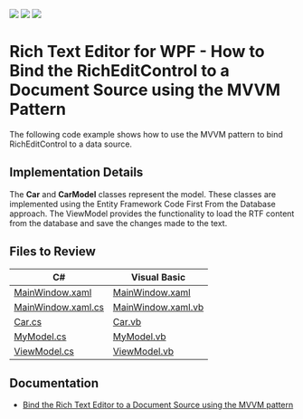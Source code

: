 <!-- default badges list -->
![](https://img.shields.io/endpoint?url=https://codecentral.devexpress.com/api/v1/VersionRange/128607440/17.2.6%2B)
[![](https://img.shields.io/badge/Open_in_DevExpress_Support_Center-FF7200?style=flat-square&logo=DevExpress&logoColor=white)](https://supportcenter.devexpress.com/ticket/details/T611845)
[![](https://img.shields.io/badge/📖_How_to_use_DevExpress_Examples-e9f6fc?style=flat-square)](https://docs.devexpress.com/GeneralInformation/403183)
<!-- default badges end -->

# Rich Text Editor for WPF - How to Bind the RichEditControl to a Document Source using the MVVM Pattern

The following code example shows how to use the MVVM pattern to bind RichEditControl to a data source.

## Implementation Details

The **Car** and **CarModel** classes represent the model. These classes are implemented using the Entity Framework Code First From the Database approach. The ViewModel provides the functionality to load the RTF content from the database and save the changes made to the text.

## Files to Review

| C# | Visual Basic |
|---------|----------|
| [MainWindow.xaml](./CS/DXRichEditMVVM/MainWindow.xaml) | [MainWindow.xaml](./VB/DXRichEditMVVM/MainWindow.xaml) |
| [MainWindow.xaml.cs](./CS/DXRichEditMVVM/MainWindow.xaml.cs) | [MainWindow.xaml.vb](./VB/DXRichEditMVVM/MainWindow.xaml.vb) |
| [Car.cs](./CS/DXRichEditMVVM/Model/Car.cs) | [Car.vb](./VB/DXRichEditMVVM/Model/Car.vb) |
| [MyModel.cs](./CS/DXRichEditMVVM/Model/MyModel.cs) | [MyModel.vb](./VB/DXRichEditMVVM/Model/MyModel.vb) |
| [ViewModel.cs](./CS/DXRichEditMVVM/ViewModel/ViewModel.cs) | [ViewModel.vb](./VB/DXRichEditMVVM/ViewModel/ViewModel.vb) |

## Documentation

* [Bind the Rich Text Editor to a Document Source using the MVVM pattern](https://docs.devexpress.com/WPF/118466/controls-and-libraries/rich-text-editor/getting-started/bind-the-rich-edit-control-to-a-document-source-using-the-mvvm-pattern)
